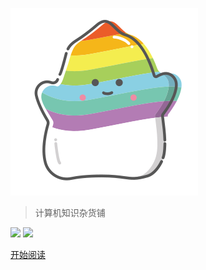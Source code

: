 ![logo](/_media/icon.svg)
> 计算机知识杂货铺

<a href="https://blog.csdn.net/qq_41666142" target="_blank"><img src="https://img.shields.io/badge/1,000,863-%E6%80%BB%E8%AE%BF%E9%97%AE%E9%87%8F-blue?logo=csdn"></a>
<a href="https://github.com/731016" target="_blank"><img src="https://img.shields.io/github/stars/731016?style=social"></a>



<!--注释
<div style="margin: 0 auto;color: #e05d44;font-weight: 700;font-family: 'Consolas';font-size: 21px">
    <a href="javascript:;" style="cursor: not-allowed">演示网站 暂停使用！</a>
</div>
-->

[开始阅读](/README.md)

<!-- 背景图片 -->

<!-- ![](/_media/bg.jpg) -->

<!-- 背景色 -->

<!-- ![color](#f7f7f9) -->